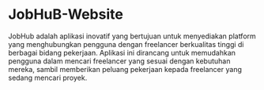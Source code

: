 # JobHuB-Website
JobHub adalah aplikasi inovatif yang bertujuan untuk menyediakan platform yang menghubungkan pengguna dengan freelancer berkualitas tinggi di berbagai bidang pekerjaan. Aplikasi ini dirancang untuk memudahkan pengguna dalam mencari freelancer yang sesuai dengan kebutuhan mereka, sambil memberikan peluang pekerjaan kepada freelancer yang sedang mencari proyek.
